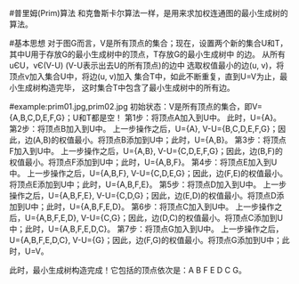 #普里姆(Prim)算法
和克鲁斯卡尔算法一样，是用来求加权连通图的最小生成树的算法。

#基本思想 
对于图G而言，V是所有顶点的集合；现在，设置两个新的集合U和T，
其中U用于存放G的最小生成树中的顶点，T存放G的最小生成树中
的边。 从所有uЄU，vЄ(V-U) (V-U表示出去U的所有顶点)的边中
选取权值最小的边(u, v)，将顶点v加入集合U中，将边(u, v)加入
集合T中，如此不断重复，直到U=V为止，最小生成树构造完毕，
这时集合T中包含了最小生成树中的所有边。

#example:prim01.jpg,prim02.jpg
初始状态：V是所有顶点的集合，即V={A,B,C,D,E,F,G}；U和T都是空！ 
第1步：将顶点A加入到U中。 
    此时，U={A}。 
第2步：将顶点B加入到U中。 
    上一步操作之后，U={A}, V-U={B,C,D,E,F,G}；因此，边(A,B)的权值最小。将顶点B添加到U中；此时，U={A,B}。 
第3步：将顶点F加入到U中。 
    上一步操作之后，U={A,B}, V-U={C,D,E,F,G}；因此，边(B,F)的权值最小。将顶点F添加到U中；此时，U={A,B,F}。 
第4步：将顶点E加入到U中。 
    上一步操作之后，U={A,B,F}, V-U={C,D,E,G}；因此，边(F,E)的权值最小。将顶点E添加到U中；此时，U={A,B,F,E}。 
第5步：将顶点D加入到U中。 
    上一步操作之后，U={A,B,F,E}, V-U={C,D,G}；因此，边(E,D)的权值最小。将顶点D添加到U中；此时，U={A,B,F,E,D}。 
第6步：将顶点C加入到U中。 
    上一步操作之后，U={A,B,F,E,D}, V-U={C,G}；因此，边(D,C)的权值最小。将顶点C添加到U中；此时，U={A,B,F,E,D,C}。 
第7步：将顶点G加入到U中。 
    上一步操作之后，U={A,B,F,E,D,C}, V-U={G}；因此，边(F,G)的权值最小。将顶点G添加到U中；此时，U=V。

此时，最小生成树构造完成！它包括的顶点依次是：A B F E D C G。